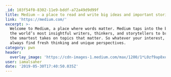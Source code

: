 ```yaml
---
_id: 103f54f0-8302-11e9-bddf-a72a49d9d99f
title: Medium – a place to read and write big ideas and important stories
link: 'https://medium.com/'
excerpt: >-
  Welcome to Medium, a place where words matter. Medium taps into the brains of
  the world’s most insightful writers, thinkers, and storytellers to bring you
  the smartest takes on topics that matter. So whatever your interest, you can
  always find fresh thinking and unique perspectives.
category: pwn
header:
  overlay_image: 'https://cdn-images-1.medium.com/max/1200/1*L0zf9ap8xoInVbm78siJBA.png'
user: iamalsaher
date: '2019-05-30T17:40:50.035Z'
---
```



